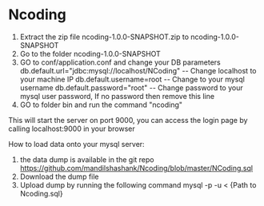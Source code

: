 # Ncoding

1) Extract the zip file ncoding-1.0.0-SNAPSHOT.zip to ncoding-1.0.0-SNAPSHOT
2) Go to the folder ncoding-1.0.0-SNAPSHOT
3) GO to conf/application.conf and change your DB parameters
    db.default.url="jdbc:mysql://localhost/NCoding" -- Change localhost to your machine IP
    db.default.username=root -- Change to your mysql username
    db.default.password="root" -- Change password to your mysql user password, If no password then remove this line
4) GO to folder bin and run the command "ncoding"

This will start the server on port 9000, you can access the login page by calling localhost:9000 in your browser

How to load data onto your mysql server:

1) the data dump is available in the git repo 
   https://github.com/mandilshashank/Ncoding/blob/master/NCoding.sql
2) Download the dump file 
3) Upload dump by running the following command
    mysql -p -u <user> < {Path to Ncoding.sql}

